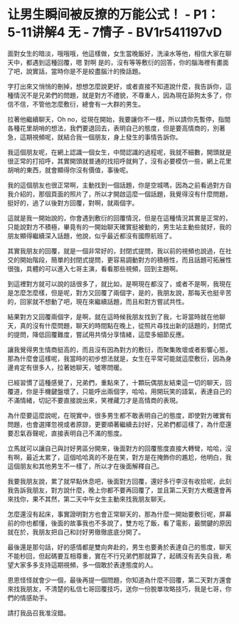 # 让男生瞬间被反撩的万能公式！ - P1：5-11讲解4 无 - 7情子 - BV1r541197vD

面對女生的暗淡，哦哦哦，他這樣做，女生當晚飯好，洗澡水等他，相信大家在聊天中，都遇到這種回覆，嗯 對啊 是的，沒有等等敷衍的回答，你的腦海裡有畫面了吧，說實話，當時你是不是絞盡腦汁的換話題。

字打出來又悄悄的刪掉，想想怎麼說更好，或者直接不知道說什麼，我告訴你，這種情況不是兄弟們的問題，就是對方不禮貌，不尊重人，因為現在舔狗太多了，你信不信，不管他怎麼敷衍，總會有一大群的男生。

拉著他繼續聊天，Oh no，從現在開始，我要讓你不一樣，所以請你先暫停，指間各種花里胡哨的想法，我們要退回去，表明自己的態度，但是要高情商的，別著急，這期視頻呢，就結合我一個朋友，身上發生的事情告訴你。

我這個朋友呢，在網上認識一個女生，中間認識的過程呢，我就不細數，開頭就是很正常的打招呼，其實開頭就普通的找招呼就夠了，沒有必要模仿一些，網上花里胡哨的東西，就會顯得你沒有價值，事後呢。

我的這個朋友也很正常啊，主動找到一個話題，你是空城嗎，因為之前看過對方自我介紹的，那個頁面的照片了，所以才開啟這麼一個話題，我覺得沒有什麼問題，挺好的，過了以後對方回覆，對啊，就兩個字。

這就是我一開始說的，你會遇到敷衍的回覆情況，但是在這種情況其實是正常的，只能說對方不積極，畢竟有的一開始聊天確實挺被動的，男生站主動些就好，我的朋友顯得繼續深入話題，他說，似乎最近都沒有國際航班了。

其實我朋友的回覆，就是一個非常好的，封閉式提問，我以前的視頻也說過，在社交的開始階段，簡單的封閉式提問，更容易調動對方的積極性，而且話題可拓展性很強，具體的可以進入七哥主演，看看那些視頻，回到主題啊。

到這裡對方就可以說的話很多了，就比如，是啊現在都沒了，或者不是啊，我現在是怎麼怎麼樣，但是呢，對方又回覆了兩個字，是的，我朋友說，那每天也挺辛苦的，回家就不想動了吧，現在來繼續話題，而且和對方嘗試共性。

結果對方又回覆兩個字，是啊，就在這時候我朋友找到了我，七哥當時就在他聊天，真的沒有什麼問題，聊天的時間點在晚上，從照片尋找出新的話題的，封閉式的提問，降低回覆難度，嘗試用共情分享情緒，這麼多細節反應。

讓我覺得男生情商挺高的，而且沒有因為對方的敷衍，而聚集敗壞或者影響心態，那為什麼會這樣呢，我當時的初步想法就是，女生在平常可能就這麼敷衍，因為身邊肯定有很多人，拉著她聊天，噓寒問暖。

已經習慣了這種感覺了，兄弟們，重點來了，十顆玩偶朋友結束這一切的聊天，回覆道，你是手機鍵盤壞了，只能呼出兩個字，哈哈，用開玩笑的語氣，表達自己的不滿情緒，切記不要直接說出來，笑裡藏刀才是高情商的表現。

為什麼要這麼說呢，在現實中，很多男生都不敢表明自己的態度，即使對方確實有問題，也會選擇忽視或者原諒，更要順著繼續去討好，兄弟們都這樣了，為什麼還要忍氣吞聲呢，直接表明自己不滿的態度。

立馬就可以讓自己與討好男區分開來，後面對方的回覆態度直接大轉彎，哈哈，沒有啊，最近太累了，這個哈哈真的不是在笑，對方是在掩飾你的尷尬，他明白，我這個朋友和其他男生不一樣了，所以才在後面解釋自己。

我要我朋友說，累了就早點休息吧，後面對方回覆，還好多行李沒有收拾呢，此刻我告訴我朋友，對方說什麼，晚上你都不要再回覆了，並且第二天對方大概還會再來找你，果不其然，第二天中午女生主動來找我朋友聊天。

怎麼還沒有起床，事實證明對方也會正常聊天的，那為什麼一開始要敷衍呢，屏幕前的你也都懂，後面的故事我也不多說了，雙方吃了飯，看了電影，最關鍵的原因就在於，我朋友把自己和討好男徹徹底底分開了。

最後還是那句話，好的感情都是雙向奔赴的，男生也要勇於表達自己的態度，聊天不能秒回，但起碼要互相尊重，實在不行兄弟們那就算了，起碼沒有丟失自我，希望大家多多支持這期視頻，多一個敢於表達態度的人。

恩恩怪怪就會少一個，最後再提一個問題，你知道為什麼不回覆，第二天對方還會來找我朋友，不清楚的私信七哥回覆技巧，送你一份脫單攻略技巧，我是七哥，你們的情感助手。

請打我品召我准沒錯。